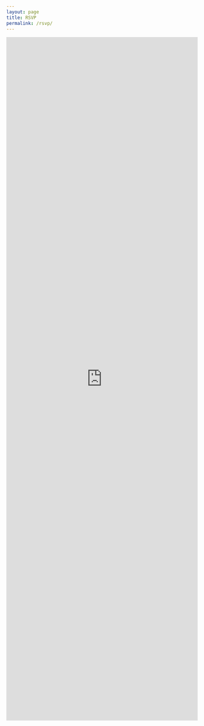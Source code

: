 ```yaml
---
layout: page
title: RSVP
permalink: /rsvp/
---
```

<style>
.responsive-wrap iframe{ max-width: 100%;
                         max-length: auto;
                         display: table;
                         margin: 0 auto;
  }
</style>
<div class="responsive-wrap">
<!-- this is the embed code provided by Google -->
  <iframe src="https://docs.google.com/forms/d/e/1FAIpQLSeie-jrGaWDT2Wxctt6f5Hd0iBkZDHthggOE_p3-0PQM6gslA/viewform?embedded=true" width="640" height="1800" frameborder="0" margin="auto" align="middle">Loading…</iframe>
<!-- Google embed ends -->
</div>

